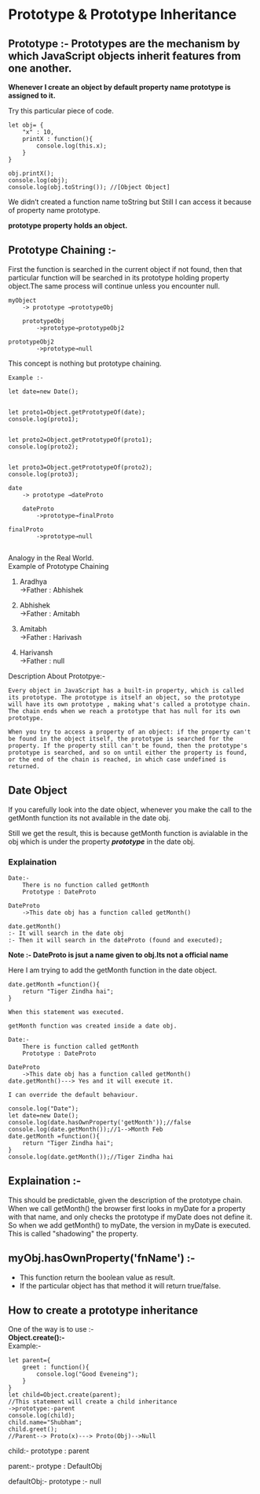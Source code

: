 # Prototype & Prototype Inheritance

## Prototype :- Prototypes are the mechanism by which JavaScript objects inherit features from one another.



**Whenever I create an object by default property name prototype is assigned to it.**

Try this particular piece of code.
~~~
let obj= {
    "x" : 10,
    printX : function(){
        console.log(this.x);
    }
}

obj.printX();
console.log(obj);
console.log(obj.toString()); //[Object Object]
~~~

We didn’t created a function name toString but Still I can access it because of property name prototype.

**prototype property holds an object.**

## Prototype Chaining :-
First the function is searched in the current object if not found, then that particular function will be searched in its prototype holding property object.The same process will continue unless you encounter null.
~~~
myObject
	-> prototype →prototypeObj

	prototypeObj
		->prototype→prototypeObj2
	
prototypeObj2
		->prototype→null
~~~
This concept is nothing but prototype chaining.

~~~
Example :- 

let date=new Date();


let proto1=Object.getPrototypeOf(date);
console.log(proto1);


let proto2=Object.getPrototypeOf(proto1);
console.log(proto2);


let proto3=Object.getPrototypeOf(proto2);
console.log(proto3);

date
	-> prototype →dateProto

	dateProto
		->prototype→finalProto
	
finalProto
		->prototype→null


~~~

Analogy in the Real World.  
Example of Prototype Chaining  


1. Aradhya  
	->Father : Abhishek

2.  Abhishek  
	->Father : Amitabh

3. Amitabh  
	->Father : Harivash 
4. Harivansh  
	->Father : null


Description About Prototpye:- 

~~~
Every object in JavaScript has a built-in property, which is called its prototype. The prototype is itself an object, so the prototype will have its own prototype , making what's called a prototype chain. The chain ends when we reach a prototype that has null for its own prototype.
~~~

~~~
When you try to access a property of an object: if the property can't be found in the object itself, the prototype is searched for the property. If the property still can't be found, then the prototype's prototype is searched, and so on until either the property is found, or the end of the chain is reached, in which case undefined is returned.
~~~


##  Date Object
If you carefully look into the date object, whenever you make the call to the getMonth function its not available in the date obj.

Still we get the result, this is because getMonth function is avialable in the obj which is under the property __*prototype*__ in the date obj.

### Explaination  

~~~
Date:-
	There is no function called getMonth
	Prototype : DateProto

DateProto
	->This date obj has a function called getMonth()

date.getMonth()
:- It will search in the date obj
:- Then it will search in the dateProto (found and executed);

~~~

**Note :- DateProto is jsut a name given to obj.Its not a official name**  

Here I am trying to add the getMonth function in the date object.

~~~
date.getMonth =function(){
    return "Tiger Zindha hai";
}

When this statement was executed.

getMonth function was created inside a date obj.

Date:-
	There is function called getMonth
	Prototype : DateProto

DateProto
	->This date obj has a function called getMonth()
date.getMonth()---> Yes and it will execute it.

I can override the default behaviour.

~~~

~~~
console.log("Date");
let date=new Date();
console.log(date.hasOwnProperty('getMonth'));//false
console.log(date.getMonth());//1-->Month Feb
date.getMonth =function(){
    return "Tiger Zindha hai";
}
console.log(date.getMonth());//Tiger Zindha hai

~~~

## Explaination :-   
This should be predictable, given the description of the prototype chain.  
When we call getMonth() the browser first looks in myDate for a property with that name, and only checks the prototype if myDate does not define it. So when we add getMonth() to myDate, the version in myDate is executed.  
This is called "shadowing" the property.


## myObj.hasOwnProperty('fnName') :- 

- This function return the boolean value as result.
- If the particular object has that method it will return true/false.

## How to create a prototype inheritance

One of the way is to use :-   
**Object.create():-**  
Example:-
~~~
let parent={
    greet : function(){
        console.log("Good Eveneing");
    }
}
let child=Object.create(parent);
//This statement will create a child inheritance
->prototype:-parent
console.log(child);
child.name="Shubham";
child.greet();
//Parent--> Proto(x)---> Proto(Obj)-->Null

~~~
child:-
    prototype : parent


parent:-
    protype : DefaultObj
   
defaultObj:-
    prototype :- null

